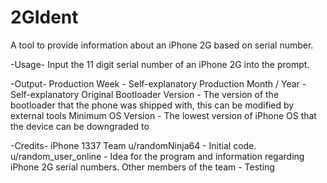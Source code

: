 # 2GIdent
A tool to provide information about an iPhone 2G based on serial number.

-Usage-
Input the 11 digit serial number of an iPhone 2G into the prompt.

-Output-
Production Week - Self-explanatory
Production Month / Year - Self-explanatory
Original Bootloader Version - The version of the bootloader that the phone was shipped with, this can be modified by external tools
Minimum OS Version - The lowest version of iPhone OS that the device can be downgraded to

-Credits-
iPhone 1337 Team
u/randomNinja64 - Initial code.
u/random_user_online - Idea for the program and information regarding iPhone 2G serial numbers.
Other members of the team - Testing